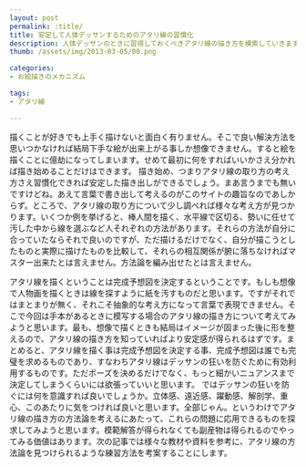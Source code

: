 ```yaml
---
layout: post
permalink: :title/
title: 安定して人体デッサンするためのアタリ線の習慣化
description: 人体デッサンのときに習得しておくべきアタリ線の描き方を模索していきます。
thumb: /assets/img/2013-03-05/00.png

categories:
- お絵描きのメカニズム

tags:
- アタリ線

---
```


描くことが好きでも上手く描けないと面白く有りません。そこで良い解決方法を思いつかなければ結局下手な絵が出来上がる事しか想像できません。すると絵を描くことに億劫になってしまいます。せめて最初に何をすればいいかさえ分かれば描き始めることだけはできます。
描き始め、つまりアタリ線の取り方の考え方さえ習慣化できれば安定した描き出しができるでしょう。まあ言うまでも無いですけどね。あえて言葉で書き出して考えるのがこのサイトの趣旨なのであしからず。ところで、アタリ線の取り方について少し調べれば様々な考え方が見つかります。いくつか例を挙げると、棒人間を描く、水平線で区切る、勢いに任せて汚した中から線を選ぶなど人それぞれの方法があります。それらの方法が自分に合っていたならそれで良いのですが、ただ描けるだけでなく、自分が描こうとしたものと実際に描けたものを比較して、それらの相互関係が腑に落ちなければマスター出来たとは言えません。方法論を編み出せたとは言えません。

アタリ線を描くということは完成予想図を決定するということです。もしも想像で人物画を描くときは線を探すように紙を汚すものだと思います。ですがそれではまとまりが無く、それこそ抽象的な考え方になって言葉で表現できません。そこで今回は手本があるときに模写する場合のアタリ線の描き方について考えてみようと思います。最も、想像で描くときも結局はイメージが固まった後に形を整えるので、アタリ線の描き方を知っていればより安定感が得られるはずです。まとめると、アタリ線を描く事は完成予想図を決定する事、完成予想図は誰でも完璧を求めるものであり、すなわちアタリ線はデッサンの狂いを防ぐために有効利用するものです。ただポーズを決めるだけでなく、もっと細かいニュアンスまで決定してしまうくらいには欲張っていいと思います。
ではデッサンの狂いを防ぐには何を意識すれば良いでしょうか。立体感、遠近感、躍動感、解剖学、重心、このあたりに気をつければ良いと思います。全部じゃん。というわけでアタリ線の描き方の方法論を考えるにあたって、これらの問題に応用できるものを探求してみようと思います。模範解答が得られなくても副産物は得られるのでやってみる価値はあります。次の記事では様々な教材や資料を参考に、アタリ線の方法論を見つけられるような練習方法を考案することにします。
